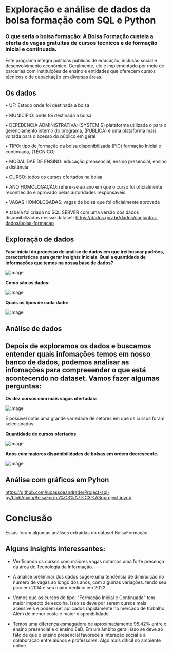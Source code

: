 # Exploração e análise de dados da bolsa formação com SQL e Python

###  O que seria o bolsa formação: A Bolsa Formação custeia a oferta de vagas gratuitas de cursos técnicos e de formação inicial e continuada.

Este programa integra políticas públicas de educação, inclusão social e desenvolvimento econômico. Geralmente, ele é implementado por meio de parcerias com instituições de ensino e entidades que oferecem cursos técnicos e de capacitação em diversas áreas.



##  Os dados

• UF: Estado onde foi destinada a bolsa

• MUNICIPIO: onde foi destinada a bolsa

• DEPEDENCIA ADMINISTRATIVA: (SYSTEM S) plataforma utilizada o para o gerenciamento interno do programa, (PÚBLICA) é uma plataforma mais voltada para o acesso do público em geral

• TIPO: tipo de formação da bolsa disponibilizada (FIC) formação Inicial e continuada, (TÉCNICO)

• MODALIDAE DE ENSINO: educação prensencial, ensino presencial, ensino a distância

• CURSO: todos os cursos ofertados na bolsa

• ANO HOMOLOGAÇÃO: refere-se ao ano em que o curso foi oficialmente reconhecido e aprovado pelas autoridades responsáveis.

• VAGAS HOMOLOGADAS: vagas de bolsa que foi oficialmente aprovada

A tabela foi criada no SQL SERVER com uma versão dos dados disponibilizados nessse dataset: https://dados.gov.br/dados/conjuntos-dados/bolsa-formacao

## Exploração de dados
**Fase inicial do processo de análise de dados em que irei buscar padrões, características para gerar insights iniciais.
Qual a quantidade de informações que temos na nossa base de dados?**


![image](https://github.com/user-attachments/assets/4d3e08b8-1c89-4673-b2fa-3307c894c513)

**Como são os dados:**

![image](https://github.com/user-attachments/assets/33a44391-cb2b-416c-972f-0db05df638e1)

**Quais os tipos de cada dado:**

![image](https://github.com/user-attachments/assets/34be7f42-9479-48dd-971c-307ef696bc69)

## Análise de dados

 ## **Depois de exploramos os dados e buscamos entender quais infomações temos em nosso banco de dados, podemos analisar as infomações para compreeender o que está acontecendo no dataset. Vamos fazer algumas perguntas:**

 **Os dez cursos com mais vagas ofertadas:**

 ![image](https://github.com/user-attachments/assets/357f6e68-3d6c-48f7-a253-0798293c9824)
 
 É possível notar uma grande variedade de setores em que os cursos foram selecionados.
 
 **Quantidade de cursos ofertados**

![image](https://github.com/user-attachments/assets/82d95b72-03b1-45db-b889-7b8bf94567c2)

**Anos com maiores disponibilidades de bolsas em ordem decrescente.**

![image](https://github.com/user-attachments/assets/e975dd35-21be-4a6f-b501-2e6d711c7fa6)

## Análise com gráficos em Pyhon 

https://github.com/lucassdeandrade/Project-sql-py/blob/main/BolsaForma%C3%A7%C3%A3oproject.ipynb


# Conclusão
Essas foram algumas análises extraídas do dataset BolsaFormação.

## Alguns insights interessantes:

 - Verificando os cursos com maiores vagas notamos uma forte presença da área de Tecnologia da Informação.

- A análise preliminar dos dados sugere uma tendência de diminuição no número de vagas ao longo dos anos, com algumas variações. tendo seu pico em 2014 e seu maior declínio em 2022.

- Vemos que os cursos do tipo: "Formação Inicial e Continuada" tem maior impacto de escolha. Isso se deve por serem cursos mais acessíveis e podem ser aplicados rapidamente no mercado de trabalho. Além de menor custo e maior disponibilidade.

- Temos uma diferença esmagadora de aproximadamente 95.42% entre o ensino presencial e o ensino EaD. Em um âmbito geral, isso se deve ao fato de que o ensino presencial favorece a interação social e a colaboração entre alunos e professores. Algo mais difícil no ambiente online.

